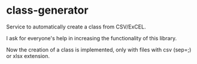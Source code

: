 # class-generator
Service to automatically create a class from CSV/ExCEL.

I ask for everyone's help in increasing the functionality of this library.

Now the creation of a class is implemented, only with files with csv (sep=;) or xlsx extension.
